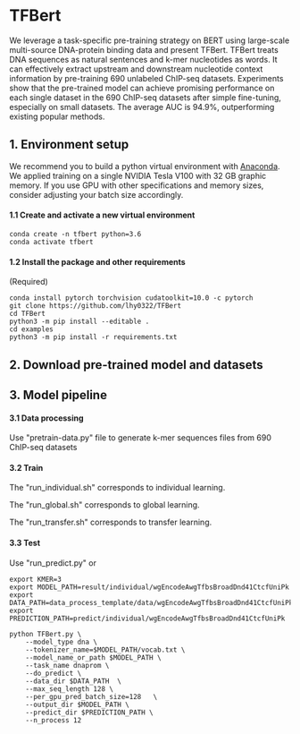 # TFBert
We leverage a task-specific pre-training strategy on BERT using large-scale multi-source DNA-protein binding data and present TFBert. TFBert treats DNA sequences as natural sentences and k-mer nucleotides as words. It can effectively extract upstream and downstream nucleotide context information by pre-training 690 unlabeled ChIP-seq datasets. Experiments show that the pre-trained model can achieve promising performance on each single dataset in the 690 ChIP-seq datasets after simple fine-tuning, especially on small datasets. The average AUC is 94.9%, outperforming existing popular methods. 

## 1. Environment setup

We recommend you to build a python virtual environment with [Anaconda](https://docs.anaconda.com/anaconda/install/linux/). We applied training on a single NVIDIA Tesla V100 with 32 GB graphic memory. If you use GPU with other specifications and memory sizes, consider adjusting your batch size accordingly.

#### 1.1 Create and activate a new virtual environment

```
conda create -n tfbert python=3.6
conda activate tfbert
```

#### 1.2 Install the package and other requirements

(Required)

```
conda install pytorch torchvision cudatoolkit=10.0 -c pytorch
git clone https://github.com/lhy0322/TFBert
cd TFBert
python3 -m pip install --editable .
cd examples
python3 -m pip install -r requirements.txt
```
## 2. Download pre-trained model and datasets

## 3. Model pipeline
#### 3.1 Data processing
Use "pretrain-data.py" file to generate k-mer sequences files from 690 ChIP-seq datasets

#### 3.2 Train
The "run_individual.sh" corresponds to individual learning.

The "run_global.sh" corresponds to global learning.

The "run_transfer.sh" corresponds to transfer learning.

#### 3.3 Test
Use "run_predict.py" or

```
export KMER=3
export MODEL_PATH=result/individual/wgEncodeAwgTfbsBroadDnd41CtcfUniPk
export DATA_PATH=data_process_template/data/wgEncodeAwgTfbsBroadDnd41CtcfUniPk
export PREDICTION_PATH=predict/individual/wgEncodeAwgTfbsBroadDnd41CtcfUniPk

python TFBert.py \
    --model_type dna \
    --tokenizer_name=$MODEL_PATH/vocab.txt \
    --model_name_or_path $MODEL_PATH \
    --task_name dnaprom \
    --do_predict \
    --data_dir $DATA_PATH  \
    --max_seq_length 128 \
    --per_gpu_pred_batch_size=128   \
    --output_dir $MODEL_PATH \
    --predict_dir $PREDICTION_PATH \
    --n_process 12
```
